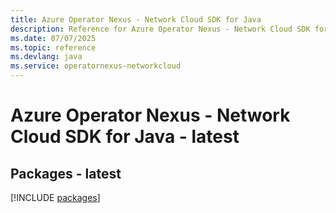 ```yaml
---
title: Azure Operator Nexus - Network Cloud SDK for Java
description: Reference for Azure Operator Nexus - Network Cloud SDK for Java
ms.date: 07/07/2025
ms.topic: reference
ms.devlang: java
ms.service: operatornexus-networkcloud
---
```

# Azure Operator Nexus - Network Cloud SDK for Java - latest
## Packages - latest
[!INCLUDE [packages](operator-nexus---network-cloud-index.md)]